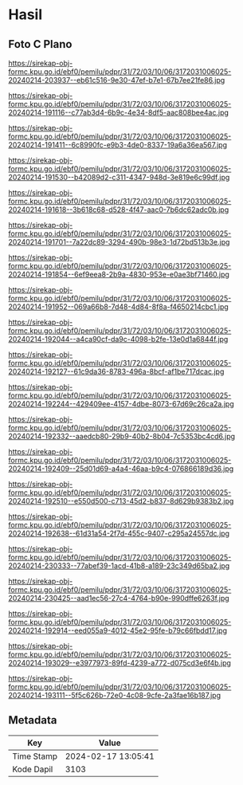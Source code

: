 # Hasil

## Foto C Plano

https://sirekap-obj-formc.kpu.go.id/ebf0/pemilu/pdpr/31/72/03/10/06/3172031006025-20240214-203937--eb61c516-9e30-47ef-b7e1-67b7ee21fe86.jpg

https://sirekap-obj-formc.kpu.go.id/ebf0/pemilu/pdpr/31/72/03/10/06/3172031006025-20240214-191116--c77ab3d4-6b9c-4e34-8df5-aac808bee4ac.jpg

https://sirekap-obj-formc.kpu.go.id/ebf0/pemilu/pdpr/31/72/03/10/06/3172031006025-20240214-191411--6c8990fc-e9b3-4de0-8337-19a6a36ea567.jpg

https://sirekap-obj-formc.kpu.go.id/ebf0/pemilu/pdpr/31/72/03/10/06/3172031006025-20240214-191530--b42089d2-c311-4347-948d-3e819e6c99df.jpg

https://sirekap-obj-formc.kpu.go.id/ebf0/pemilu/pdpr/31/72/03/10/06/3172031006025-20240214-191618--3b618c68-d528-4f47-aac0-7b6dc62adc0b.jpg

https://sirekap-obj-formc.kpu.go.id/ebf0/pemilu/pdpr/31/72/03/10/06/3172031006025-20240214-191701--7a22dc89-3294-490b-98e3-1d72bd513b3e.jpg

https://sirekap-obj-formc.kpu.go.id/ebf0/pemilu/pdpr/31/72/03/10/06/3172031006025-20240214-191854--6ef9eea8-2b9a-4830-953e-e0ae3bf71460.jpg

https://sirekap-obj-formc.kpu.go.id/ebf0/pemilu/pdpr/31/72/03/10/06/3172031006025-20240214-191952--069a66b8-7d48-4d84-8f8a-f4650214cbc1.jpg

https://sirekap-obj-formc.kpu.go.id/ebf0/pemilu/pdpr/31/72/03/10/06/3172031006025-20240214-192044--a4ca90cf-da9c-4098-b2fe-13e0d1a6844f.jpg

https://sirekap-obj-formc.kpu.go.id/ebf0/pemilu/pdpr/31/72/03/10/06/3172031006025-20240214-192127--61c9da36-8783-496a-8bcf-af1be717dcac.jpg

https://sirekap-obj-formc.kpu.go.id/ebf0/pemilu/pdpr/31/72/03/10/06/3172031006025-20240214-192244--429409ee-4157-4dbe-8073-67d69c26ca2a.jpg

https://sirekap-obj-formc.kpu.go.id/ebf0/pemilu/pdpr/31/72/03/10/06/3172031006025-20240214-192332--aaedcb80-29b9-40b2-8b04-7c5353bc4cd6.jpg

https://sirekap-obj-formc.kpu.go.id/ebf0/pemilu/pdpr/31/72/03/10/06/3172031006025-20240214-192409--25d01d69-a4a4-46aa-b9c4-076866189d36.jpg

https://sirekap-obj-formc.kpu.go.id/ebf0/pemilu/pdpr/31/72/03/10/06/3172031006025-20240214-192510--e550d500-c713-45d2-b837-8d629b9383b2.jpg

https://sirekap-obj-formc.kpu.go.id/ebf0/pemilu/pdpr/31/72/03/10/06/3172031006025-20240214-192638--61d31a54-2f7d-455c-9407-c295a24557dc.jpg

https://sirekap-obj-formc.kpu.go.id/ebf0/pemilu/pdpr/31/72/03/10/06/3172031006025-20240214-230333--77abef39-1acd-41b8-a189-23c349d65ba2.jpg

https://sirekap-obj-formc.kpu.go.id/ebf0/pemilu/pdpr/31/72/03/10/06/3172031006025-20240214-230425--aad1ec56-27c4-4764-b90e-990dffe6263f.jpg

https://sirekap-obj-formc.kpu.go.id/ebf0/pemilu/pdpr/31/72/03/10/06/3172031006025-20240214-192914--eed055a9-4012-45e2-95fe-b79c66fbdd17.jpg

https://sirekap-obj-formc.kpu.go.id/ebf0/pemilu/pdpr/31/72/03/10/06/3172031006025-20240214-193029--e3977973-89fd-4239-a772-d075cd3e6f4b.jpg

https://sirekap-obj-formc.kpu.go.id/ebf0/pemilu/pdpr/31/72/03/10/06/3172031006025-20240214-193111--5f5c626b-72e0-4c08-9cfe-2a3fae16b187.jpg


## Metadata

| Key        | Value               |
| ---------- | ------------------- |
| Time Stamp | 2024-02-17 13:05:41 |
| Kode Dapil | 3103                |



